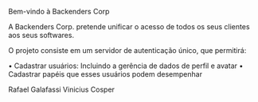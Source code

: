 Bem-vindo à Backenders Corp

A Backenders Corp. pretende unificar o acesso de todos os seus
clientes aos seus softwares.

O projeto consiste em um servidor de autenticação único, que permitirá:

• Cadastrar usuários: Incluindo a gerência de dados de perfil e avatar
• Cadastrar papéis que esses usuários podem desempenhar

Rafael Galafassi
Vinicius Cosper
